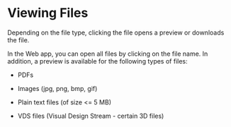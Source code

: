 <!-- loiof63ad3be9ff64319b4affbbecf9231cd -->

# Viewing Files

Depending on the file type, clicking the file opens a preview or downloads the file.

In the Web app, you can open all files by clicking on the file name. In addition, a preview is available for the following types of files:

-   PDFs

-   Images \(jpg, png, bmp, gif\)

-   Plain text files \(of size <= 5 MB\)

-   VDS files \(Visual Design Stream - certain 3D files\)


